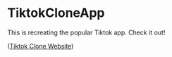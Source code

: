 # TiktokCloneApp
This is recreating the popular Tiktok app. Check it out!

([Tiktok Clone Website](https://tiktokcloneapp.vercel.app/))
